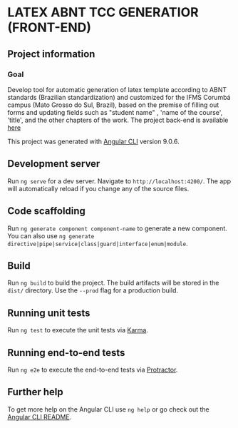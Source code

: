 # LATEX ABNT TCC GENERATIOR (FRONT-END)

## Project information 
### Goal 

Develop tool for automatic generation of latex template according to ABNT standards (Brazilian standardization) and customized for the IFMS Corumbá campus (Mato Grosso do Sul, Brazil), based on the premise of filling out forms and updating fields such as "student name" , 'name of the course', 'title', and the other chapters of the work.
The project back-end is available [here](https://github.com/talesmateus123/-latex-abnt-tcc-generator-back-end)

This project was generated with [Angular CLI](https://github.com/angular/angular-cli) version 9.0.6.

## Development server

Run `ng serve` for a dev server. Navigate to `http://localhost:4200/`. The app will automatically reload if you change any of the source files.

## Code scaffolding

Run `ng generate component component-name` to generate a new component. You can also use `ng generate directive|pipe|service|class|guard|interface|enum|module`.

## Build

Run `ng build` to build the project. The build artifacts will be stored in the `dist/` directory. Use the `--prod` flag for a production build.

## Running unit tests

Run `ng test` to execute the unit tests via [Karma](https://karma-runner.github.io).

## Running end-to-end tests

Run `ng e2e` to execute the end-to-end tests via [Protractor](http://www.protractortest.org/).

## Further help

To get more help on the Angular CLI use `ng help` or go check out the [Angular CLI README](https://github.com/angular/angular-cli/blob/master/README.md).

